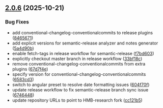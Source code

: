 ## [2.0.6](https://github.com/HMB-research/x-ray-crawler/compare/v2.0.5...v2.0.6) (2025-10-21)


### Bug Fixes

* add conventional-changelog-conventionalcommits to release plugins ([8465671](https://github.com/HMB-research/x-ray-crawler/commit/84656713d30e1e55350a02cf52469240e87e03f3))
* add explicit versions for semantic-release analyzer and notes generator ([5a4d90b](https://github.com/HMB-research/x-ray-crawler/commit/5a4d90b71a8f83c790c5e6663012373bfc1fed2b))
* enable fetch-tags in release workflow for semantic-release ([f7bd603](https://github.com/HMB-research/x-ray-crawler/commit/f7bd603897a5e158837ccd1c43d03143380120cc))
* explicitly checkout master branch in release workflow ([33bf18c](https://github.com/HMB-research/x-ray-crawler/commit/33bf18c4da5deb5964ecef66e85c9f0c3231130e))
* remove conventional-changelog-conventionalcommits from extra plugins ([67d7f4e](https://github.com/HMB-research/x-ray-crawler/commit/67d7f4e7200ee205109c8db4716c25e4462e94e2))
* specify version for conventional-changelog-conventionalcommits ([6583cd3](https://github.com/HMB-research/x-ray-crawler/commit/6583cd33e0de2088e411121238df31761749e814))
* switch to angular preset to resolve date formatting issues ([604f70f](https://github.com/HMB-research/x-ray-crawler/commit/604f70f45a990bb337596bfb9493c878e14f3204))
* update release workflow to fix semantic-release branch sync issue ([6746448](https://github.com/HMB-research/x-ray-crawler/commit/67464481eec6dcef0061e30ad681e9437366ce8d))
* update repository URLs to point to HMB-research fork ([cc121b5](https://github.com/HMB-research/x-ray-crawler/commit/cc121b5ef9ae6956a0859b5d6ced71fbff39361d))
